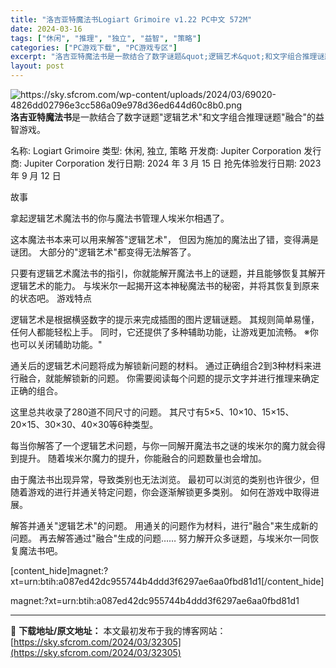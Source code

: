 ```yaml
---
title: "洛吉亚特魔法书Logiart Grimoire v1.22 PC中文 572M"
date: 2024-03-16
tags: ["休闲", "推理", "独立", "益智", "策略"]
categories: ["PC游戏下载", "PC游戏专区"]
excerpt: "洛吉亚特魔法书是一款结合了数字谜题&quot;逻辑艺术&quot;和文字组合推理谜题&quot;融合&quot;的益智游戏。 名称: Logiart Grimoire 类型: 休闲, 独立, 策略 开发商: Jupiter Corporation 发行商: Jupiter Corporation 发行日期: 2024 年 3 月 15 日&hellip;"
layout: post
---
```


<img class="aligncenter" src="https://sky.sfcrom.com/wp-content/uploads/2024/03/69020-4826dd02796e3cc586a09e978d36ed644d60c8b0.png" alt="https://sky.sfcrom.com/wp-content/uploads/2024/03/69020-4826dd02796e3cc586a09e978d36ed644d60c8b0.png" />
<strong>洛吉亚特魔法书</strong>是一款结合了数字谜题"逻辑艺术"和文字组合推理谜题"融合"的益智游戏。

名称: Logiart Grimoire
类型: 休闲, 独立, 策略
开发商: Jupiter Corporation
发行商: Jupiter Corporation
发行日期: 2024 年 3 月 15 日
抢先体验发行日期: 2023 年 9 月 12 日

故事

拿起逻辑艺术魔法书的你与魔法书管理人埃米尔相遇了。

这本魔法书本来可以用来解答"逻辑艺术"，
但因为施加的魔法出了错，变得满是谜团。
大部分的"逻辑艺术"都变得无法解答了。

只要有逻辑艺术魔法书的指引，你就能解开魔法书上的谜题，并且能够恢复其解开逻辑艺术的能力。
与埃米尔一起揭开这本神秘魔法书的秘密，并将其恢复到原来的状态吧。
游戏特点

逻辑艺术是根据横竖数字的提示来完成插图的图片逻辑谜题。
其规则简单易懂，任何人都能轻松上手。
同时，它还提供了多种辅助功能，让游戏更加流畅。
※你也可以关闭辅助功能。"

通关后的逻辑艺术问题将成为解锁新问题的材料。
通过正确组合2到3种材料来进行融合，就能解锁新的问题。
你需要阅读每个问题的提示文字并进行推理来确定正确的组合。

这里总共收录了280道不同尺寸的问题。
其尺寸有5×5、10×10、15×15、20×15、30×30、40×30等6种类型。

每当你解答了一个逻辑艺术问题，与你一同解开魔法书之谜的埃米尔的魔力就会得到提升。
随着埃米尔魔力的提升，你能融合的问题数量也会增加。

由于魔法书出现异常，导致类别也无法浏览。
最初可以浏览的类别也许很少，但随着游戏的进行并通关特定问题，你会逐渐解锁更多类别。
如何在游戏中取得进展。

解答并通关"逻辑艺术"的问题。
用通关的问题作为材料，进行"融合"来生成新的问题。
再去解答通过"融合"生成的问题……
努力解开众多谜题，与埃米尔一同恢复魔法书吧。

[content_hide]magnet:?xt=urn:btih:a087ed42dc955744b4ddd3f6297ae6aa0fbd81d1[/content_hide]

<!--wechatfans start-->magnet:?xt=urn:btih:a087ed42dc955744b4ddd3f6297ae6aa0fbd81d1<!--wechatfans end-->

---
📖 **下载地址/原文地址：** 本文最初发布于我的博客网站：[https://sky.sfcrom.com/2024/03/32305](https://sky.sfcrom.com/2024/03/32305)
